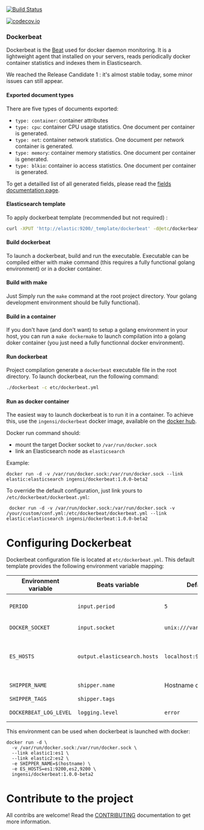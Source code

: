 [![Build Status](https://travis-ci.org/Ingensi/dockerbeat.svg?branch=develop)](https://travis-ci.org/Ingensi/dockerbeat)

[![codecov.io](http://codecov.io/github/Ingensi/dockerbeat/coverage.svg?branch=develop)](http://codecov.io/github/Ingensi/dockerbeat?branch=develop)

### Dockerbeat

Dockerbeat is the [Beat](https://www.elastic.co/products/beats) used for docker daemon monitoring. It is a lightweight agent that installed on your servers, reads periodically docker container statistics and indexes them in Elasticsearch.

We reached the Release Candidate 1 : it's almost stable today, some minor issues can still appear.

#### Exported document types

There are five types of documents exported:

- `type: container`: container attributes
- `type: cpu`: container CPU usage statistics. One document per container is generated.
- `type: net`: container network statistics. One document per network container is generated.
- `type: memory`: container memory statistics. One document per container is generated.
- `type: blkio`: container io access statistics. One document per container is generated.

To get a detailled list of all generated fields, please read the [fields documentation page](doc/fields.asciidoc).

#### Elasticsearch template 

To apply dockerbeat template (recommended but not required) :

```bash
curl -XPUT 'http://elastic:9200/_template/dockerbeat' -d@etc/dockerbeat.template.json
```
    
#### Build dockerbeat

To launch a dockerbeat, build and run the executable. Executable can be compiled either with make command (this requires a fully functional golang environment) or in a docker container.

#### Build with make

Just Simply run the `make` command at the root project directory. Your golang development environment should be fully functional).

#### Build in a container

If you don't have (and don't want) to setup a golang environment in your host, you can run a `make dockermake` to launch compilation into a golang doker container (you just need a fully functionnal docker environment).
 
#### Run dockerbeat

Project compilation generate a `dockerbeat` executable file in the root directory. To launch dockerbeat, run the following command:

```bash
./dockerbeat -c etc/dockerbeat.yml
```

#### Run as docker container

The easiest way to launch dockerbeat is to run it in a container. To achieve this, use the `ingensi/dockerbeat` docker image, available on the [docker hub](https://hub.docker.com/r/ingensi/dockerbeat/).
 
 Docker run command should:
 
 * mount the target Docker socket to `/var/run/docker.sock`
 * link an Elasticsearch node as `elasticsearch`
 
 Example:

 ```
 docker run -d -v /var/run/docker.sock:/var/run/docker.sock --link elastic:elasticsearch ingensi/dockerbeat:1.0.0-beta2
 ```
 
 To override the default configuration, just link yours to `/etc/dockerbeat/dockerbeat.yml`:
 
 ```
  docker run -d -v /var/run/docker.sock:/var/run/docker.sock -v /your/custom/conf.yml:/etc/dockerbeat/dockerbeat.yml --link elastic:elasticsearch ingensi/dockerbeat:1.0.0-beta2
 ```

# Configuring Dockerbeat

Dockerbeat configuration file is located at `etc/dockerbeat.yml`. This default template provides the following environment variable mapping:

| Environment variable   | Beats variable                | Default value                 | Example                                       | Description                                                 |
| ---------------------- | ----------------------------- | ----------------------------- | --------------------------------------------- | ----------------------------------------------------------- |
| `PERIOD`               | `input.period`                | `5`                           | `export PERIOD=10`                            | How often to read server statistics                         |
| `DOCKER_SOCKET`        | `input.socket`                | `unix:///var/run/docker.sock` | `export DOCKER_SOCKET=tcp://127.0.0.1:2376`   | Docker socket path                                          |
| `ES_HOSTS`             | `output.elasticsearch.hosts`  | `localhost:9200`              | `export ES_HOSTS=[\"es1:9200\",\"es2:9200\"]` | Array list of elasticsearch nodes (where data will be send) |
| `SHIPPER_NAME`         | `shipper.name`                |  Hostname of the machine      | `export SHIPPER_NAME=dockerbeat`              | Name of the Beat                                            |
| `SHIPPER_TAGS`         | `shipper.tags`                |                               | `export SHIPPER_TAGS=[tag1,tag2]`             | Array of tags                                               |
| `DOCKERBEAT_LOG_LEVEL` | `logging.level`               | `error`                       | `export DOCKERBEAT_LOG_LEVEL=debug`           | Dockerbeat log level                                        |
                                                        
This environment can be used when dockerbeat is launched with docker:

```
docker run -d \
  -v /var/run/docker.sock:/var/run/docker.sock \
  --link elastic1:es1 \
  --link elastic2:es2 \
  -e SHIPPER_NAME=$(hostname) \
  -e ES_HOSTS=es1:9200,es2,9200 \
  ingensi/dockerbeat:1.0.0-beta2
```

# Contribute to the project

All contribs are welcome! Read the [CONTRIBUTING](CONTRIBUTING.md) documentation to get more information.
